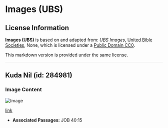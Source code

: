 # Images (UBS)

## License Information

**Images (UBS)** is based on and adapted from: _UBS Images_, [United Bible Societies](https://unitedbiblesocieties.org/), None, which is licensed under a [Public Domain CC0](https://creativecommons.org/public-domain/cc0/).

This markdown version is provided under the same license.



--------------------------------

## Kuda Nil (id: 284981)

### Image Content

![Image](https://cdn.aquifer.bible/aquifer-content/resources/Media/WEB-0296_hippo.jpg)

[link](https://cdn.aquifer.bible/aquifer-content/resources/Media/WEB-0296_hippo.jpg)

* **Associated Passages:** JOB 40:15

